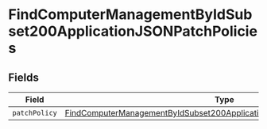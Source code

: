 # FindComputerManagementByIdSubset200ApplicationJSONPatchPolicies


## Fields

| Field                                                                                                                                                                               | Type                                                                                                                                                                                | Required                                                                                                                                                                            | Description                                                                                                                                                                         |
| ----------------------------------------------------------------------------------------------------------------------------------------------------------------------------------- | ----------------------------------------------------------------------------------------------------------------------------------------------------------------------------------- | ----------------------------------------------------------------------------------------------------------------------------------------------------------------------------------- | ----------------------------------------------------------------------------------------------------------------------------------------------------------------------------------- |
| `patchPolicy`                                                                                                                                                                       | [FindComputerManagementByIdSubset200ApplicationJSONPatchPoliciesPatchPolicy](../../models/operations/findcomputermanagementbyidsubset200applicationjsonpatchpoliciespatchpolicy.md) | :heavy_minus_sign:                                                                                                                                                                  | N/A                                                                                                                                                                                 |
